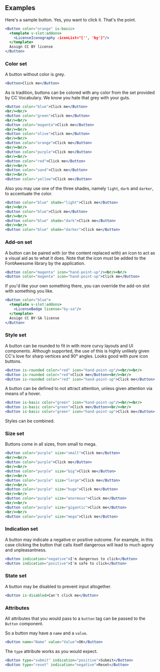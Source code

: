 ## Examples

Here's a sample button. Yes, you want to click it. That's the point.

```jsx
<Button color="orange" is-basic>
  <template v-slot:addons>
    <LicenseIconography :iconList="['', 'by']"/>
  </template>
  Assign CC BY license
</Button>
```

### Color set

A button without color is grey.

```jsx
<Button>Click me</Button>
```

As is tradition, buttons can be colored with any color from the set provided by
CC Vocabulary. We know you hate that grey with your guts.

```jsx
<Button color="blue">Click me</Button>
<br/><br/>
<Button color="green">Click me</Button>
<br/><br/>
<Button color="magenta">Click me</Button>
<br/><br/>
<Button color="olive">Click me</Button>
<br/><br/>
<Button color="orange">Click me</Button>
<br/><br/>
<Button color="purple">Click me</Button>
<br/><br/>
<Button color="red">Click me</Button>
<br/><br/>
<Button color="sand">Click me</Button>
<br/><br/>
<Button color="yellow">Click me</Button>
```

Also you may use one of the three shades, namely `light`, `dark` and `darker`, 
to accentuate the color.

```jsx
<Button color="blue" shade="light">Click me</Button>
<br/><br/>
<Button color="blue">Click me</Button>
<br/><br/>
<Button color="blue" shade="dark">Click me</Button>
<br/><br/>
<Button color="blue" shade="darker">Click me</Button>
```

### Add-on set

A button can be paired with (or the content replaced with) an icon to act as a 
visual aid as to what it does. Note that the icon must be added to the 
FontAwesome library by the application.

```jsx
<Button color="magenta" icon="hand-point-up"/><br/><br/>
<Button color="magenta" icon="hand-point-up">Click me</Button>
```

If you'd like your own something there, you can override the add-on slot with 
something you like.

```jsx
<Button color="blue">
  <template v-slot:addons>
    <LicenseBadge license="by-sa"/>
  </template>
  Assign CC BY-SA license
</Button>
```

### Style set

A button can be rounded to fit in with more curvy layouts and UI components. 
Although supported, the use of this is highly unlikely given CC's love for 
sharp vertices and 90° angles. Looks good with pure icon buttons.

```jsx
<Button is-rounded color="red" icon="hand-point-up"/><br/><br/>
<Button is-rounded color="red">Click me</Button><br/><br/>
<Button is-rounded color="red" icon="hand-point-up">Click me</Button>
```

A button can be defined to not attract attention, unless given attention via 
means of a hover.

```jsx
<Button is-basic color="green" icon="hand-point-up"/><br/><br/>
<Button is-basic color="green">Click me</Button><br/><br/>
<Button is-basic color="green" icon="hand-point-up">Click me</Button>
```

Styles can be combined.

### Size set

Buttons come in all sizes, from small to mega.

```jsx
<Button color="purple" size="small">Click me</Button>
<br/><br/>
<Button color="purple">Click me</Button>
<br/><br/>
<Button color="purple" size="big">Click me</Button>
<br/><br/>
<Button color="purple" size="large">Click me</Button>
<br/><br/>
<Button color="purple" size="huge">Click me</Button>
<br/><br/>
<Button color="purple" size="enormous">Click me</Button>
<br/><br/>
<Button color="purple" size="gigantic">Click me</Button>
<br/><br/>
<Button color="purple" size="mega">Click me</Button>
```

### Indication set

A button may indicate a negative or positive outcome. For example, in this case
clicking the button that calls itself dangerous will lead to much agony and 
unpleasantness.

```jsx
<Button indication="negative">I'm dangerous to click</Button>
<Button indication="positive">I'm safe to click</Button>
```

### State set

A button may be disabled to prevent input altogether.

```jsx
<Button is-disabled>Can't click me</Button>
```

### Attributes

All attributes that you would pass to a `button` tag can be passed to the 
`Button` component.

So a button may have a `name` and a `value`.

```jsx
<Button name="Name" value="Value">OK</Button>
```

The `type` attribute works as you would expect.

```jsx
<Button type="submit" indication="positive">Submit</Button>
<Button type="reset" indication="negative">Reset</Button>
```
